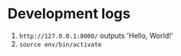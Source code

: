 # Development logs
1. `http://127.0.0.1:8000/` outputs 'Hello, World!'
2. `source env/bin/activate`
